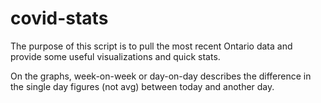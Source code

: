 # covid-stats

The purpose of this script is to pull the most recent Ontario data and provide some useful visualizations and quick stats.

On the graphs, week-on-week or day-on-day describes the difference in the single day figures (not avg) between today and another day.
